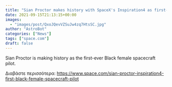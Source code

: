 ```yaml
---
title: "Sian Proctor makes history with SpaceX's Inspiration4 as first-ever Black female spacecraft pilot"
date: 2021-09-15T21:13:15+00:00
images:
  - "images/post/QxoJQevVZSuJw4zq7HtsSC.jpg"
author: "AstroBot"
categories: ["News"]
tags: ["space.com"]
draft: false
---
```


Sian Proctor is making history as the first-ever Black female spacecraft pilot. 

Διαβάστε περισσότερα: https://www.space.com/sian-proctor-inspiration4-first-black-female-spacecraft-pilot
